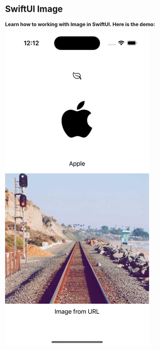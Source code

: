 # SwiftUI Image

### Learn how to working with Image in SwiftUI. Here is the demo: 


![screenshot](app.png)

